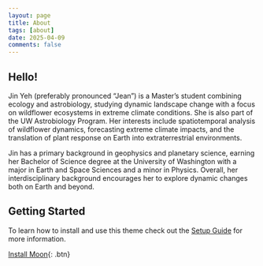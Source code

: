 ```yaml
---
layout: page
title: About
tags: [about]
date: 2025-04-09
comments: false
---
```


## Hello!

Jin Yeh (preferably pronounced “Jean”) is a Master’s student combining
ecology and astrobiology, studying dynamic landscape change with a focus
on wildflower ecosystems in extreme climate conditions. She is also part
of the UW Astrobiology Program. Her interests include spatiotemporal
analysis of wildflower dynamics, forecasting extreme climate impacts,
and the translation of plant response on Earth into extraterrestrial
environments.

Jin has a primary background in geophysics and planetary science,
earning her Bachelor of Science degree at the University of Washington
with a major in Earth and Space Sciences and a minor in Physics. Overall,
her interdisciplinary background encourages her to explore dynamic
changes both on Earth and beyond.

## Getting Started

To learn how to install and use this theme check out the [Setup Guide](http://taylantatli.me/Moon/moon-theme/) for more information.

[Install Moon](https://github.com/TolgaTatli/Moonrise){: .btn}
